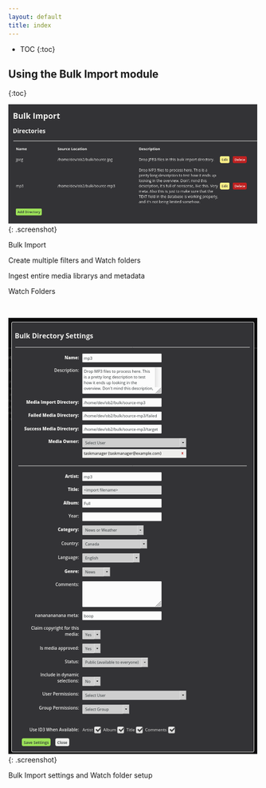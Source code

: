 ```yaml
---
layout: default
title: index
---
```


* TOC
{:toc}

## Using the Bulk Import module
{:toc}

![ Bulk Import](img/bulk-import-folders.png ){: .screenshot}

Bulk Import

Create multiple filters and Watch folders

Ingest entire media librarys and metadata

Watch Folders

<br/>

![ Bulk Import Settings](img/bulk-import-settings.png ){: .screenshot}

Bulk Import settings and Watch folder setup

<br/>

